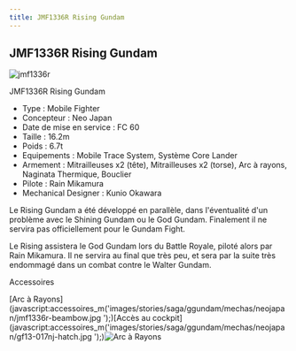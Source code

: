 ```yaml
---
title: JMF1336R Rising Gundam
---
```


JMF1336R Rising Gundam
----------------------

![jmf1336r](/images/stories/saga/ggundam/mechas/neojapan/jmf1336r.png)


JMF1336R Rising Gundam   
  
- Type : Mobile Fighter  
- Concepteur : Neo Japan  
- Date de mise en service : FC 60  
- Taille : 16.2m  
- Poids : 6.7t  
- Equipements : Mobile Trace System, Système Core Lander  
- Armement : Mitrailleuses x2 (tête), Mitrailleuses x2 (torse), Arc à rayons, Naginata Thermique, Bouclier  
- Pilote : Rain Mikamura  
- Mechanical Designer : Kunio Okawara  
  
Le Rising Gundam a été développé en parallèle, dans l'éventualité d'un problème avec le Shining Gundam ou le God Gundam. Finalement il ne servira pas officiellement pour le Gundam Fight.   
  
Le Rising assistera le God Gundam lors du Battle Royale, piloté alors par Rain Mikamura. Il ne servira au final que très peu, et sera par la suite très endommagé dans un combat contre le Walter Gundam.


Accessoires


[Arc à Rayons](javascript:accessoires_m('images/stories/saga/ggundam/mechas/neojapan/jmf1336r-beambow.jpg
');)[Accès au cockpit](javascript:accessoires_m('images/stories/saga/ggundam/mechas/neojapan/gf13-017nj-hatch.jpg
');)![
Arc à Rayons](/images/stories/saga/ggundam/mechas/neojapan/jmf1336r-beambow.jpg
) 